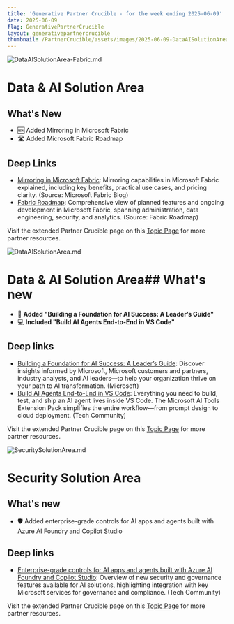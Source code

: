 ```yaml
---
title: 'Generative Partner Crucible - for the week ending 2025-06-09'
date: 2025-06-09
flag: GenerativePartnerCrucible
layout: generativepartnercrucible
thumbnail: /PartnerCrucible/assets/images/2025-06-09-DataAISolutionArea-Fabric.md-image.png
---
```


![ DataAISolutionArea-Fabric.md ]( /PartnerCrucible/assets/images/2025-06-09-DataAISolutionArea-Fabric.md-image.png )

# Data & AI Solution Area

## What's New

- 🆕 Added Mirroring in Microsoft Fabric
- 🛣️ Added Microsoft Fabric Roadmap

## Deep Links

- [Mirroring in Microsoft Fabric](https://blog.fabric.microsoft.com/en-us/blog/mirroring-in-microsoft-fabric-explained-benefits-use-cases-and-pricing-demystified?ft=Swetha%2520Mannepalli%3Aauthor): Mirroring capabilities in Microsoft Fabric explained, including key benefits, practical use cases, and pricing clarity. (Source: Microsoft Fabric Blog)
- [Fabric Roadmap](https://roadmap.fabric.microsoft.com/?product=administration%252Cgovernanceandsecurity): Comprehensive view of planned features and ongoing development in Microsoft Fabric, spanning administration, data engineering, security, and analytics. (Source: Fabric Roadmap)

Visit the extended Partner Crucible page on this [Topic Page](https://lagimik.github.io/PartnerCrucible/DataAISolutionArea-Fabric) for more partner resources.

![ DataAISolutionArea.md ]( /PartnerCrucible/assets/images/2025-06-09-DataAISolutionArea.md-image.png )

# Data & AI Solution Area## What's new

- 🚀 **Added "Building a Foundation for AI Success: A Leader’s Guide"** 
- 💻 **Included "Build AI Agents End-to-End in VS Code"**

## Deep links

- [Building a Foundation for AI Success: A Leader’s Guide](https://info.microsoft.com/ww-landing-building-a-foundation-for-ai-success.html): Discover insights informed by Microsoft, Microsoft customers and partners, industry analysts, and AI leaders—to help your organization thrive on your path to AI transformation. (Microsoft)
- [Build AI Agents End-to-End in VS Code](https://techcommunity.microsoft.com/blog/azuredevcommunityblog/build-ai-agents-end-to-end-in-vs-code/4418117): Everything you need to build, test, and ship an AI agent lives inside VS Code. The Microsoft AI Tools Extension Pack simplifies the entire workflow—from prompt design to cloud deployment. (Tech Community)

Visit the extended Partner Crucible page on this [Topic Page](https://lagimik.github.io/PartnerCrucible/DataAISolutionArea) for more partner resources.

![ SecuritySolutionArea.md ]( /PartnerCrucible/assets/images/2025-06-09-SecuritySolutionArea.md-image.png )

# Security Solution Area

## What's new

- 🛡️ Added enterprise-grade controls for AI apps and agents built with Azure AI Foundry and Copilot Studio

## Deep links

- [Enterprise-grade controls for AI apps and agents built with Azure AI Foundry and Copilot Studio](https://techcommunity.microsoft.com/blog/microsoft-security-blog/enterprise-grade-controls-for-ai-apps-and-agents-built-with-azure-ai-foundry-and/4414757): Overview of new security and governance features available for AI solutions, highlighting integration with key Microsoft services for governance and compliance. (Tech Community)

Visit the extended Partner Crucible page on this [Topic Page](https://lagimik.github.io/PartnerCrucible/SecuritySolutionArea) for more partner resources.

